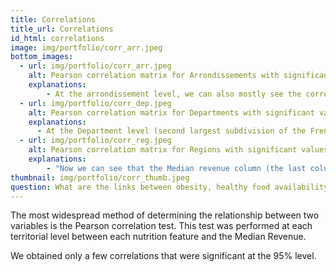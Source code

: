 ```yaml
---
title: Correlations
title_url: Correlations
id_html: correlations
image: img/portfolio/corr_arr.jpeg
bottom_images:
  - url: img/portfolio/corr_arr.jpeg
    alt: Pearson correlation matrix for Arrondissements with significant values in black
    explanations:
        - At the arrondissement level, we can also mostly see the correlations between nutritional features. We can however see that the correlation between nutritional score and median revenue is negative, according to the colorbar.
  - url: img/portfolio/corr_dep.jpeg
    alt: Pearson correlation matrix for Departments with significant values in black
    explanations:
      - At the Department level (second largest subdivision of the French territory), the correlations between the nutritional features are more accentuated, especially between nutrition score and fat and saturated fat. We can see that the median revenue column (the last column) is positively correlated to the nutrition grade, but negatively to the calory density.
  - url: img/portfolio/corr_reg.jpeg
    alt: Pearson correlation matrix for Regions with significant values in black
    explanations:
        - "Now we can see that the Median revenue column (the last column) has a strong negative correlation with most of the nutritional features: nutrition score, nutrition grade, serving size, energy, fat, saturated fat, sugars, carbohydrates and calory density. This might indicate that the poorer the region, the worse the quality of the available products. This is reinforced by the fact that the Median revenue is positively correlated with the proteins and fiber (richer regions have more available products that have proteins and fibers)."
thumbnail: img/portfolio/corr_thumb.jpeg
question: What are the links between obesity, healthy food availability and socio- economic environment?
---
```

The most widespread method of determining the relationship between two variables is the Pearson correlation test. This test was performed at each territorial level between each nutrition feature and the Median Revenue.

We obtained only a few correlations that were significant at the 95% level.
<!-- more -->
